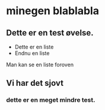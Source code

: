# minegen blablabla

## Dette er en test øvelse.

+ Dette er en liste
+ Endnu en liste

Man kan se en liste foroven

## Vi har det sjovt

### dette er en meget mindre test.
